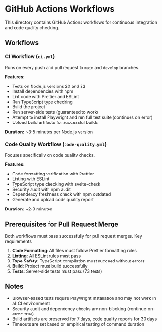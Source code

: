 # GitHub Actions Workflows

This directory contains GitHub Actions workflows for continuous integration and code quality checking.

## Workflows

### CI Workflow (`ci.yml`)

Runs on every push and pull request to `main` and `develop` branches.

**Features:**

- Tests on Node.js versions 20 and 22
- Install dependencies with npm
- Lint code with Prettier and ESLint
- Run TypeScript type checking
- Build the project
- Run server-side tests (guaranteed to work)
- Attempt to install Playwright and run full test suite (continues on error)
- Upload build artifacts for successful builds

**Duration:** ~3-5 minutes per Node.js version

### Code Quality Workflow (`code-quality.yml`)

Focuses specifically on code quality checks.

**Features:**

- Code formatting verification with Prettier
- Linting with ESLint
- TypeScript type checking with svelte-check
- Security audit with npm audit
- Dependency freshness check with npm outdated
- Generate and upload code quality report

**Duration:** ~2-3 minutes

## Prerequisites for Pull Request Merge

Both workflows must pass successfully for pull request merges. Key requirements:

1. **Code Formatting**: All files must follow Prettier formatting rules
2. **Linting**: All ESLint rules must pass
3. **Type Safety**: TypeScript compilation must succeed without errors
4. **Build**: Project must build successfully
5. **Tests**: Server-side tests must pass (73 tests)

## Notes

- Browser-based tests require Playwright installation and may not work in all CI environments
- Security audit and dependency checks are non-blocking (continue-on-error: true)
- Build artifacts are preserved for 7 days, code quality reports for 30 days
- Timeouts are set based on empirical testing of command duration
